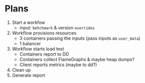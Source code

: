 # Plans


1. Start a workfow
    - input: `behchmark` & version `overrides`
2. Workflow provisions resources
    - 3 containers passing the inputs (pass inputs as `user_data`)
    - 1 balancer
3. Workflow starts load test
    - Containers report to DD
    - Containers collect FlameGraphs & maybe heap dumps?
    - Client reports metrics (maybe to dd?)
4. Clean up
5. Generate report


